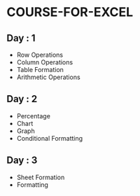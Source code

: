 # COURSE-FOR-EXCEL
## Day : 1
- Row Operations
- Column Operations
- Table Formation
- Arithmetic Operations
## Day : 2
- Percentage
- Chart
- Graph
- Conditional Formatting
## Day : 3
- Sheet Formation
- Formatting
